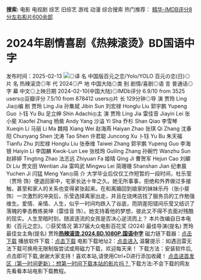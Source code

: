 **搜索:** 电影 电视剧 综艺 旧综艺 游戏 动漫 综合搜索 热门推荐： [精华-IMDB评分8分左右影片600余部](https://www.dytt8.com/html/gndy/jddy/20160320/50510.html)
# 2024年剧情喜剧《热辣滚烫》BD国语中字
发布时间：2025-02-13 
![](https://img9.doubanio.com/view/photo/l_ratio_poster/public/p2904304396.jpg)◎译 名 中国版百元之恋/Yolo/YOLO 百元の恋(日)◎片 名 热辣滚烫◎年 代 2024◎产 地 中国大陆◎类 别 剧情/喜剧◎语 言 普通话◎字 幕 中文◎上映日期 2024-02-10(中国大陆)◎IMDb评分 6.9/10 from 3525 users◎豆瓣评分 7.5/10 from 878412 users◎片 长 129分钟◎导 演 贾玲 Ling Jia◎编 剧 贾玲 Ling Jia 孙集斌 Jibin Sun 刘宏禄 Honglu Liu 郭宇鹏 Yupeng Guo 卜钰 Yu Bu 足立绅 Shin Adachi◎主 演 贾玲 Ling Jia 雷佳音 Jiayin Lei 张小斐 Xiaofei Zhang 杨紫 Andy Yang 沙溢 Yi Sha 乔杉 Shan Qiao 李雪琴 Xueqin Li 马丽 Li Ma 魏翔 Xiang Wei 赵海燕 Haiyan Zhao 张琪 Qi Zhang 沈春阳 Chunyang Shen 沈涛 Tao Shen 许君聪 Juncong Xu 卜钰 Yu Bu 朱天福 Tianfu Zhu 刘宏禄 Honglu Liu 张泰维 Taiwei Zhang 郭宇鹏 Yupeng Guo 李海银 Haiyin Li 李国麟 Kwok-Lun Lee 张桂玲 Guiling Zhang 孙婉竹 Wanzhu Sun 赵婷婷 Tingting Zhao 法志远 Zhiyuan Fa 姬晴 Qing Ji 曹贺军 Hejun Cao 刘頔 Di Liu 贾文田 Wentian Jia 雷鸣武 Mingwu Lei 简珊珊 Shanshan Jian 纪聿晨 Yuchen Ji 闫猛 Meng Yan◎简 介 大学毕业后仅仅工作短暂的一段时间，杜乐莹（贾玲 饰）便退回家中，宅家长达十年之久。她无所事事，拒绝和外界做过多接触，甚至和家人的关系也变得紧张起来。在和离婚回到娘家的妹妹乐丹（张小斐 饰）一次激烈的冲突后，乐莹选择离家出走，并且在烧烤店找了服务员的工作勉强维生。爱情、亲情、人生，似乎一时间均跌入了谷底，而阴差阳错间乐莹又结识了落魄的拳击教练昊坤（雷佳音 饰）。她支持着他的梦想，彼此又不得不去面对残酷的现实。人生至暗时刻，随波逐流的女孩是否决心逆流而上？ 本片改编自日本电影《百元之恋》。◎获奖情况 第37届大众电影百花奖 (2024) 最佳导演(提名) 贾玲 最佳女主角(提名) 贾玲[**热辣滚烫.2024.BD.1080P.国语中字**](magnet:?xt=urn:btih:03b1eb37e72d9a2dc61dedbc418fd944b9dcb145&dn=%e9%98%b3%e5%85%89%e7%94%b5%e5%bd%b1dygod.org.%e7%83%ad%e8%be%a3%e6%bb%9a%e7%83%ab.2024.BD.1080P.%e5%9b%bd%e8%af%ad%e4%b8%ad%e5%ad%97.mkv&tr=udp%3a%2f%2ftracker.opentrackr.org%3a1337%2fannounce&tr=udp%3a%2f%2fexodus.desync.com%3a6969%2fannounce) 磁力链下载器：[点击下载](https://dygod.org/js/bt.htm "qBittorrent") 播放软件下载：[点击下载](https://dygod.org/js/player.htm "PotPlayer") 电影下载地址2：[点击进入](https://dygod.org/ "阳光电影") 温馨提示：如遇迅雷无法下载可换用无限制版尝试或用磁力下载，欢迎每天来！  下载方法：安装软件后,点击即可下载,谢谢大家支持！喜欢本站,请使用Ctrl+D进行添加收藏！ [点击进首发区（第一时间更新）：想第一时间下载本站的影片吗？ ](https://www.ygdy8.net/)下载方法:不会下载的网友先看看本站电影下载教程。